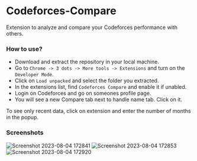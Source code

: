 # Codeforces-Compare

Extension to analyze and compare your Codeforces performance with others.

### How to use?

- Download and extract the repository in your local machine.
- Go to ```Chrome -> 3 dots -> More tools -> Extensions``` and turn on the ```Developer Mode```.
- Click on ```Load unpacked``` and select the folder you extracted.
- In the extensions list, find ```Codeforces Compare``` and enable it if unabled.
- Login on Codeforces and go on someones profile page.
- You will see a new Compare tab next to handle name tab. Click on it.

To see only recent data, click on extension and enter the number of months in the popup.

### Screenshots
![Screenshot 2023-08-04 172841](https://github.com/naviket12/Codeforces-Compare/assets/116837823/96babbac-38e7-4789-a8cf-4effe3c7e2bc)
![Screenshot 2023-08-04 172853](https://github.com/naviket12/Codeforces-Compare/assets/116837823/878538eb-89be-4315-9163-064e9ee10a1d)
![Screenshot 2023-08-04 172920](https://github.com/naviket12/Codeforces-Compare/assets/116837823/ff2cfae5-e42d-411e-9a31-b876927c8f2e)

